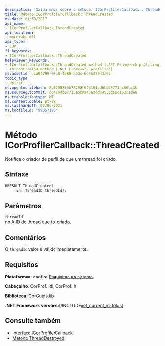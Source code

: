 ```yaml
---
description: 'Saiba mais sobre o método: ICorProfilerCallback:: ThreadCreated'
title: Método ICorProfilerCallback::ThreadCreated
ms.date: 03/30/2017
api_name:
- ICorProfilerCallback.ThreadCreated
api_location:
- mscorwks.dll
api_type:
- COM
f1_keywords:
- ICorProfilerCallback::ThreadCreated
helpviewer_keywords:
- ICorProfilerCallback::ThreadCreated method [.NET Framework profiling]
- ThreadCreated method [.NET Framework profiling]
ms.assetid: cca0f799-09b8-4689-a33c-6d6537943a9b
topic_type:
- apiref
ms.openlocfilehash: 8b6208856b78298f643161cd6bb78773ac86bc3b
ms.sourcegitcommit: ddf7edb67715a5b9a45e3dd44536dabc153c1de0
ms.translationtype: MT
ms.contentlocale: pt-BR
ms.lasthandoff: 02/06/2021
ms.locfileid: "99657193"
---
```

# <a name="icorprofilercallbackthreadcreated-method"></a>Método ICorProfilerCallback::ThreadCreated

Notifica o criador de perfil de que um thread foi criado.  
  
## <a name="syntax"></a>Sintaxe  
  
```cpp  
HRESULT ThreadCreated(  
    [in] ThreadID threadId);
```  
  
## <a name="parameters"></a>Parâmetros  

 `threadId`  
 no A ID do thread que foi criado.  
  
## <a name="remarks"></a>Comentários  

 O `threadId` valor é válido imediatamente.  
  
## <a name="requirements"></a>Requisitos  

 **Plataformas:** confira [Requisitos do sistema](../../get-started/system-requirements.md).  
  
 **Cabeçalho:** CorProf. idl, CorProf. h  
  
 **Biblioteca:** CorGuids.lib  
  
 **.NET Framework versões:**[!INCLUDE[net_current_v20plus](../../../../includes/net-current-v20plus-md.md)]  
  
## <a name="see-also"></a>Consulte também

- [Interface ICorProfilerCallback](icorprofilercallback-interface.md)
- [Método ThreadDestroyed](icorprofilercallback-threaddestroyed-method.md)
